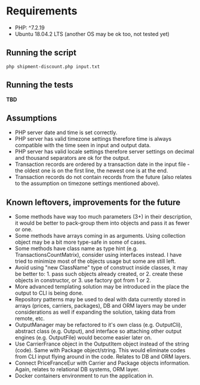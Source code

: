 # Requirements
* PHP: ^7.2.19
* Ubuntu 18.04.2 LTS (another OS may be ok too, not tested yet)

## Running the script
`php shipment-discount.php input.txt`

## Running the tests
**TBD**

## Assumptions
- PHP server date and time is set correctly.
- PHP server has valid timezone settings therefore time is always compatible with the time seen in input and output data.
- PHP server has valid locale settings therefore server settings on decimal and thousand separators are ok for the output.
- Transaction records are ordered by a transaction date in the input file - the oldest one is on the first line, the newest one is at the end.
- Transaction records do not contain records from the future (also relates to the assumption on timezone settings mentioned above).

## Known leftovers, improvements for the future
- Some methods have way too much parameters (3+) in their description, it would be better to pack-group them into objects and pass it as fewer or one.
- Some methods have arrays coming in as arguments. Using collection object may be a bit more type-safe in some of cases.
- Some methods have class name as type hint (e.g. TransactionsCountMatrix), consider using interfaces instead. I have tried to minimize most of the objects usage but some are still left.
- Avoid using "new ClassName" type of construct inside classes, it may be better to: 1. pass such objects already created, or 2. create these objects in constructor, or 3. use factory got from 1 or 2.
- More advanced templating solution may be introduced in the place the output to CLI is being done.
- Repository patterns may be used to deal with data currently stored in arrays (prices, carriers, packages), DB and ORM layers may be under considerations as well if expanding the solution, taking data from remote, etc.
- OutputManager may be refactored to it's own class (e.g. OutputCli), abstract class (e.g. Output), and interface so attaching other output engines (e.g. OutputFile) would become easier later on.
- Use CarrierFrance object in the OutputItem object instead of the string (code). Same with Package object/string. This would eliminate codes from CLI input flying around in the code. Relates to DB and ORM layers.
- Connect PriceFranceEur with Carrier and Package objects information. Again, relates to relational DB systems, ORM layer.
- Docker containers environment to run the application in.
